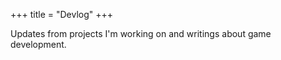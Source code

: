 +++
title = "Devlog"
+++

Updates from projects I'm working on and writings about game development.
